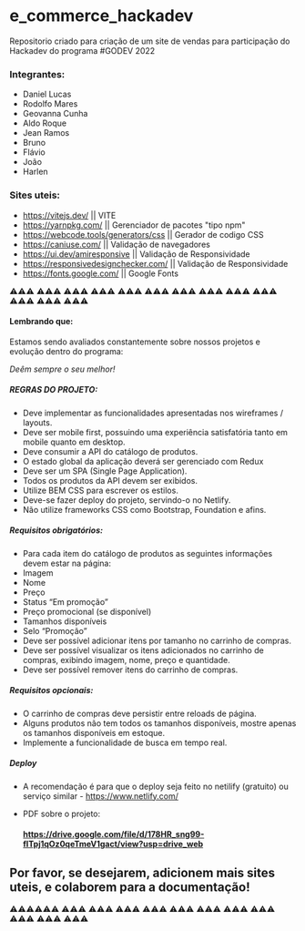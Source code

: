 # e_commerce_hackadev
Repositorio criado para criação de um site de vendas para participação do Hackadev do programa #GODEV 2022

### Integrantes:

- Daniel Lucas
- Rodolfo Mares
- Geovanna Cunha
- Aldo Roque
- Jean Ramos
- Bruno
- Flávio
- João
- Harlen


### Sites uteis: 
- https://vitejs.dev/     || VITE 
- https://yarnpkg.com/    || Gerenciador de pacotes "tipo npm"
- https://webcode.tools/generators/css    || Gerador de codigo CSS 
- https://caniuse.com/    || Validação de navegadores
- https://ui.dev/amiresponsive    || Validação de Responsividade
- https://responsivedesignchecker.com/  || Validação de Responsividade
- https://fonts.google.com/     || Google Fonts


⚠️⚠️⚠️ ⚠️⚠️⚠️ ⚠️⚠️⚠️ ⚠️⚠️⚠️ ⚠️⚠️⚠️ ⚠️⚠️⚠️ ⚠️⚠️⚠️ ⚠️⚠️⚠️ ⚠️⚠️⚠️ ⚠️⚠️⚠️ ⚠️⚠️⚠️ ⚠️⚠️⚠️ ⚠️⚠️⚠️ 

#### Lembrando que:

Estamos sendo avaliados constantemente sobre nossos projetos e evolução dentro do programa:

<i>Deêm sempre o seu melhor!</i>


##### REGRAS DO PROJETO:
- Deve implementar as funcionalidades apresentadas nos wireframes / layouts.
- Deve ser mobile first, possuindo uma experiência satisfatória tanto em mobile quanto em desktop.
- Deve consumir a API do catálogo de produtos.
- O estado global da aplicação deverá ser gerenciado com Redux
- Deve ser um SPA (Single Page Application).
- Todos os produtos da API devem ser exibidos.
- Utilize BEM CSS para escrever os estilos.
- Deve-se fazer deploy do projeto, servindo-o no Netlify.
- Não utilize frameworks CSS como Bootstrap, Foundation e afins.

##### Requisitos obrigatórios:
- Para cada item do catálogo de produtos as seguintes informações devem estar na página:
- Imagem
- Nome
- Preço
- Status “Em promoção”
- Preço promocional (se disponível)
- Tamanhos disponíveis
- Selo “Promoção”
- Deve ser possível adicionar itens por tamanho no carrinho de compras.
- Deve ser possível visualizar os itens adicionados no carrinho de compras, exibindo imagem, nome, preço e quantidade.
- Deve ser possível remover itens do carrinho de compras.

##### Requisitos opcionais:
- O carrinho de compras deve persistir entre reloads de página.
- Alguns produtos não tem todos os tamanhos disponíveis, mostre apenas os tamanhos disponíveis em estoque.
- Implemente a funcionalidade de busca em tempo real.

##### Deploy
- A recomendação é para que o deploy seja feito no netilify (gratuito) ou serviço similar - https://www.netlify.com/

  
- PDF sobre o projeto:
  #### https://drive.google.com/file/d/178HR_sng99-fITpj1qOz0qeTmeV1gact/view?usp=drive_web 
  


## Por favor, se desejarem, adicionem mais sites uteis, e colaborem para a documentação!

⚠️⚠️⚠️⚠️⚠️⚠️ ⚠️⚠️⚠️ ⚠️⚠️⚠️ ⚠️⚠️⚠️ ⚠️⚠️⚠️ ⚠️⚠️⚠️ ⚠️⚠️⚠️ ⚠️⚠️⚠️ ⚠️⚠️⚠️ ⚠️⚠️⚠️ ⚠️⚠️⚠️ ⚠️⚠️⚠️ 
